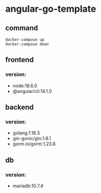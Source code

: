 # angular-go-template
## command
```
docker-compose up
docker-compose down
```

## frontend
### version:
  - node:18.6.0
  - @angular/cli:14.1.0

## backend
### version:
  - golang:1.18.3
  - gin-gonic/gin:1.8.1
  - gorm.io/gorm:1.23.8

## db
### version:
  - mariadb:10.7.4
